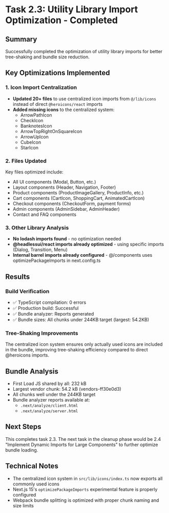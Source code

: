 # Task 2.3: Utility Library Import Optimization - Completed

## Summary
Successfully completed the optimization of utility library imports for better tree-shaking and bundle size reduction.

## Key Optimizations Implemented

### 1. Icon Import Centralization
- **Updated 20+ files** to use centralized icon imports from `@/lib/icons` instead of direct `@heroicons/react` imports
- **Added missing icons** to the centralized system:
  - ArrowPathIcon
  - CheckIcon  
  - BanknotesIcon
  - ArrowTopRightOnSquareIcon
  - ArrowUpIcon
  - CubeIcon
  - StarIcon

### 2. Files Updated
Key files optimized include:
- All UI components (Modal, Button, etc.)
- Layout components (Header, Navigation, Footer)
- Product components (ProductImageGallery, ProductInfo, etc.)
- Cart components (CartIcon, ShoppingCart, AnimatedCartIcon)
- Checkout components (CheckoutForm, payment forms)
- Admin components (AdminSidebar, AdminHeader)
- Contact and FAQ components

### 3. Other Library Analysis
- **No lodash imports found** - no optimization needed
- **@headlessui/react imports already optimized** - using specific imports (Dialog, Transition, Menu)
- **Internal barrel imports already configured** - @/components uses optimizePackageImports in next.config.ts

## Results

### Build Verification
- ✅ TypeScript compilation: 0 errors
- ✅ Production build: Successful
- ✅ Bundle analyzer: Reports generated
- ✅ Bundle sizes: All chunks under 244KB target (largest: 54.2KB)

### Tree-Shaking Improvements
The centralized icon system ensures only actually used icons are included in the bundle, improving tree-shaking efficiency compared to direct @heroicons imports.

## Bundle Analysis
- First Load JS shared by all: 232 kB
- Largest vendor chunk: 54.2 kB (vendors-ff30e0d3)
- All chunks well under the 244KB target
- Bundle analyzer reports available at:
  - `.next/analyze/client.html`
  - `.next/analyze/server.html`

## Next Steps
This completes task 2.3. The next task in the cleanup phase would be 2.4 "Implement Dynamic Imports for Large Components" to further optimize bundle loading.

## Technical Notes
- The centralized icon system in `src/lib/icons/index.ts` now exports all commonly used icons
- Next.js 15's `optimizePackageImports` experimental feature is properly configured
- Webpack bundle splitting is optimized with proper chunk naming and size limits